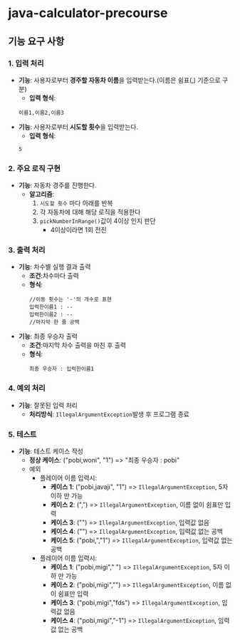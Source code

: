 # java-calculator-precourse

## 기능 요구 사항

### 1. 입력 처리

- **기능**: 사용자로부터 **경주할 자동차 이름**을 입력받는다.(이름은 쉼표(,) 기준으로 구분)
    - **입력 형식**:
  ```
  이름1,이름2,이름3
  ```
- **기능**: 사용자로부터 **시도할 횟수**을 입력받는다.
    - **입력 형식**:
  ```
  5
  ```  

### 2. 주요 로직 구현

- **기능**: 자동차 경주를 진행한다.
    - **알고리즘**:
        1. `시도할 횟수` 마다 아래를 반복
        2. 각 자동차에 대해 해당 로직을 적용한다
        3. `pickNumberInRange()`값이 4이상 인지 판단
            - 4이상이라면 1회 전진

### 3. 출력 처리

- **기능**: 차수별 실행 결과 출력
    - **조건**:차수마다 출력
    - **형식**:
      ```
      //이동 횟수는 '-'의 개수로 표현
      입력한이름1 : --
      입력한이름2 : --
      //마지막 한 줄 공백
      ```
- **기능**: 최종 우승자 출력
    - **조건**:마지막 차수 출력을 마친 후 출력
    - **형식**:
      ```
      최종 우승자 : 입력한이름1
      ```

### 4. 예외 처리

- **기능**: 잘못된 입력 처리
    - **처리방식**: `IllegalArgumentException`발생 후 프로그램 종료

### 5. 테스트

- **기능**: 테스트 케이스 작성
    - **정상 케이스**: ("pobi,woni", "1") => "최종 우승자 : pobi"
    - 예외
        - 플레이어 이름 입력시:
            - **케이스 1**: ("pobi,javaji", "1") => `IllegalArgumentException`, 5자 이하 만 가능
            - **케이스 2**: (",") => `IllegalArgumentException`, 이름 없이 쉼표만 입력
            - **케이스 3**: ("") => `IllegalArgumentException`, 입력값 없음
            - **케이스 4**: ("") => `IllegalArgumentException`, 입력값 없는 공백
            - **케이스 5**: ("pobi,","1") => `IllegalArgumentException`, 입력값 없는 공백
        - 플레이어 이름 입력시:
            - **케이스 1**: ("pobi,migi"," ") => `IllegalArgumentException`, 5자 이하 만 가능
            - **케이스 2**: ("pobi,migi","") => `IllegalArgumentException`, 이름 없이 쉼표만 입력
            - **케이스 3**: ("pobi,migi","fds") => `IllegalArgumentException`, 입력값 없음
            - **케이스 4**: ("pobi,migi","-1") => `IllegalArgumentException`, 입력값 없는 공백